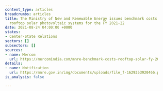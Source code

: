 ```yaml
---
content_type: articles
breadcrumbs: articles
title: The Ministry of New and Renewable Energy issues benchmark costs for grid-connected
  rooftop solar photovoltaic systems for the FY 2021-22
date: 2021-08-24 04:00:00 +0000
states:
- Center-State Relations
sectors: []
subsectors: []
sources:
- name: Mercom
  url: https://mercomindia.com/mnre-benchmark-costs-rooftop-solar-fy-2022/
details:
- name: Notification
  url: https://mnre.gov.in/img/documents/uploads/file_f-1629353920466.pdf
is_analysis: false

---
```

